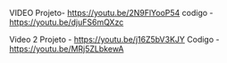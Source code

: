 VIDEO Projeto- https://youtu.be/2N9FlYooP54
      codigo - https://youtu.be/djuFS6mQXzc

Video 2 Projeto - https://youtu.be/j16Z5bV3KJY
        Codigo - https://youtu.be/MRj5ZLbkewA
